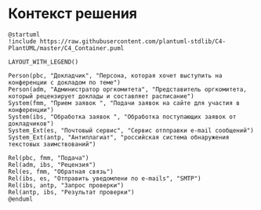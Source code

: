 # Контекст решения
<!-- Окружение системы (роли, участники, внешние системы) и связи системы с ним. Диаграмма контекста C4 и текстовое описание. 
Подробнее: https://confluence.mts.ru/pages/viewpage.action?pageId=375783261
-->
```plantuml
@startuml
!include https://raw.githubusercontent.com/plantuml-stdlib/C4-PlantUML/master/C4_Container.puml

LAYOUT_WITH_LEGEND()

Person(pbc, "Докладчик", "Персона, которая хочет выступить на конференции с докладом по теме")
Person(adm, "Администратор оргкомитета", "Представитель оргкомитета, который рецензирует доклады и составляет расписание")
System(fmm, "Прием заявок ", "Подачи заявок на сайте для участия в конференции")
System(ibs, "Обработка заявок ", "Обработка поступающих заявок от докладчиков")
System_Ext(es, "Почтовый сервис", "Сервис отпправки e-mail сообщений")
System_Ext(antp, "Антиплагиат", "российская система обнаружения текстовых заимствований")

Rel(pbc, fmm, "Подача")
Rel(adm, ibs, "Рецензия")
Rel(es, fmm, "Обратная связь")
Rel(ibs, es, "Отправить уведомлени по e-mails", "SMTP")
Rel(ibs, antp, "Запрос проверки")
Rel(antp, ibs, "Результат проверки")
@enduml
```
